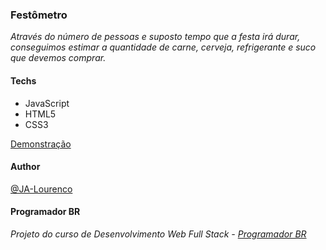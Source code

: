 ### Festômetro

*Através do número de pessoas e suposto tempo que a festa irá durar, conseguimos estimar a quantidade de carne, cerveja, refrigerante e suco que devemos comprar.*

#### Techs

- JavaScript
- HTML5
- CSS3

[Demonstração](https://ja-lourenco.github.io/festometro/)

#### Author

[@JA-Lourenco](https://github.com/JA-Lourenco)

#### Programador BR

*Projeto do curso de Desenvolvimento Web Full Stack - [Programador BR](https://programadorbr.com)*